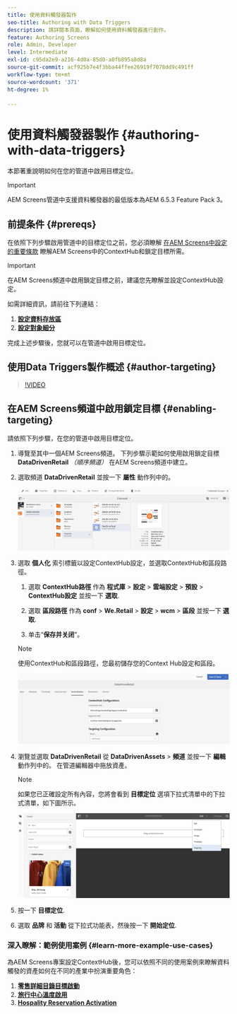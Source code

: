 ```yaml
---
title: 使用資料觸發器製作
seo-title: Authoring with Data Triggers
description: 請詳閱本頁面，瞭解如何使用資料觸發器進行創作。
feature: Authoring Screens
role: Admin, Developer
level: Intermediate
exl-id: c95da2e9-a216-4d0a-85d0-a0fb895a8d8a
source-git-commit: acf925b7e4f3bba44ffee26919f7078dd9c491ff
workflow-type: tm+mt
source-wordcount: '371'
ht-degree: 1%

---
```


# 使用資料觸發器製作 {#authoring-with-data-triggers}

本節著重說明如何在您的管道中啟用目標定位。

>[!IMPORTANT]
>
>AEM Screens管道中支援資料觸發器的最低版本為AEM 6.5.3 Feature Pack 3。

## 前提条件 {#prereqs}

在依照下列步驟啟用管道中的目標定位之前，您必須瞭解 [在AEM Screens中設定的重要條款](configuring-context-hub.md) 瞭解AEM Screens中的ContextHub和鎖定目標所需。

>[!IMPORTANT]
>
>在AEM Screens頻道中啟用鎖定目標之前，建議您先瞭解並設定ContextHub設定。

如需詳細資訊，請前往下列連結：

1. **[設定資料存放區](configuring-context-hub.md)**
1. **[設定對象細分](configuring-context-hub.md)**

完成上述步驟後，您就可以在管道中啟用目標定位。

## 使用Data Triggers製作概述 {#author-targeting}

>[!VIDEO](https://video.tv.adobe.com/v/31921)

## 在AEM Screens頻道中啟用鎖定目標 {#enabling-targeting}

請依照下列步驟，在您的管道中啟用目標定位。

1. 導覽至其中一個AEM Screens頻道。 下列步驟示範如何使用啟用鎖定目標 **DataDrivenRetail** *（順序頻道）* 在AEM Screens頻道中建立。

1. 選取頻道 **DataDrivenRetail** 並按一下 **屬性** 動作列中的。

   ![screen_shot_2019-05-01at43332pm](assets/screen_shot_2019-05-01at43332pm.png)

1. 選取 **個人化** 索引標籤以設定ContextHub設定，並選取ContextHub和區段路徑。

   1. 選取 **ContextHub路徑** 作為 **程式庫** > **設定** > **雲端設定** > **預設** > **ContextHub設定** 並按一下 **選取**.

   1. 選取 **區段路徑** 作為 **conf** > **We.Retail** > **設定** > **wcm** > **區段** 並按一下 **選取**.

   1. 单击“**保存并关闭**”。
   >[!NOTE]
   >
   >使用ContextHub和區段路徑，您最初儲存您的Context Hub設定和區段。

   ![screen_shot_2019-05-01at44030pm](assets/screen_shot_2019-05-01at44030pm.png)

1. 瀏覽並選取 **DataDrivenRetail** 從 **DataDrivenAssets** > **頻道** 並按一下 **編輯** 動作列中的。 在管道編輯器中拖放資產。

   >[!NOTE]
   >
   >如果您已正確設定所有內容，您將會看到 **目標定位** 選項下拉式清單中的下拉式清單，如下圖所示。

   ![screen_shot_2019-05-01at44231pm](assets/screen_shot_2019-05-01at44231pm.png)

1. 按一下 **目標定位**.

1. 選取 **品牌** 和 **活動** 從下拉式功能表，然後按一下 **開始定位**.

### 深入瞭解：範例使用案例 {#learn-more-example-use-cases}

為AEM Screens專案設定ContextHub後，您可以依照不同的使用案例來瞭解資料觸發的資產如何在不同的產業中扮演重要角色：

1. **[零售詳細目錄目標啟動](retail-inventory-activation.md)**
1. **[旅行中心溫度啟用](local-temperature-activation.md)**
1. **[Hospality Reservation Activation](hospitality-reservation-activation.md)**
